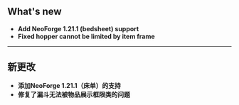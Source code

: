 ## What's new
- **Add NeoForge 1.21.1 (bedsheet) support**
- **Fixed hopper cannot be limited by item frame**
-----------------------------------------------------------------
## 新更改
- **添加NeoForge 1.21.1（床单）的支持**
- **修复了漏斗无法被物品展示框限类的问题**